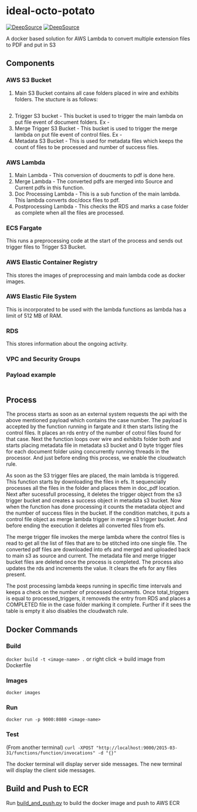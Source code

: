 # ideal-octo-potato
[![DeepSource](https://deepsource.io/gh/PYTHONAWSNINJAS/ideal-octo-potato.svg/?label=active+issues&show_trend=true&token=whwikFGIu8kkgj8AMfh_5BLD)](https://deepsource.io/gh/PYTHONAWSNINJAS/ideal-octo-potato/?ref=repository-badge)
[![DeepSource](https://deepsource.io/gh/PYTHONAWSNINJAS/ideal-octo-potato.svg/?label=resolved+issues&show_trend=true&token=whwikFGIu8kkgj8AMfh_5BLD)](https://deepsource.io/gh/PYTHONAWSNINJAS/ideal-octo-potato/?ref=repository-badge)

A docker based solution for AWS Lambda to convert multiple extension files to PDF and put in S3

## Components
### AWS S3 Bucket
1. Main S3 Bucket contains all case folders placed in wire and exhibits folders. The stucture is as follows:
```
```
2. Trigger S3 bucket - This bucket is used to trigger the main lambda on put file event of document folders. Ex -
3. Merge Trigger S3 Bucket -  This bucket is used to trigger the merge lambda on put file event of control files. Ex -
4. Metadata S3 Bucket - This is used for metadata files which keeps the count of files to be processed and number of success files.

### AWS Lambda
1. Main Lambda - This conversion of doucments to pdf is done here.
2. Merge Lambda -  The converted pdfs are merged into Source and Current pdfs in this function.
3. Doc Processing Lambda - This is a sub function of the main lambda. This lambda converts doc/docx files to pdf.
4. Postprocessing Lambda - This checks the RDS and marks a case folder as complete when all the files are processed.

### ECS Fargate
This runs a preprocessing code at the start of the process and sends out trigger files to Trigger S3 Bucket.

### AWS Elastic Container Registry
This stores the images of preprocessing and main lambda code as docker images.

### AWS Elastic File System
This is incorporated to be used with the lambda functions as lambda has a limit of 512 MB of RAM.

### RDS
This stores information about the ongoing activity.

### VPC and Security Groups


### Payload example
```
```

## Process
The process starts as soon as an external system requests the api with the above mentioned payload which contains the case number. The payload is accepted by the function running in fargate and it then starts listing the control files. It places an rds entry of the number of cotrol files found for that case. Next the function loops over wire and exhibits folder both and starts placing metadata file in metadata s3 bucket and 0 byte trigger files for each document folder using concurrently running threads in the processor. And just before ending this process, we enable the cloudwatch rule.

As soon as the S3 trigger files are placed, the main lambda is triggered. This function starts by downloading the files in efs. It sequencially processes all the files in the folder and places them in doc_pdf location. Next after sucessfull processing, it deletes the trigger object from the s3 trigger bucket and creates a success object in metadata s3 bucket. Now when the function has done processing it counts the metadata object and the number of success files in the bucket. If the condition matches, it puts a control file object as merge lambda trigger in merge s3 trigger bucket. And before ending the execution it deletes all converted files from efs.

The merge trigger file invokes the merge lambda where the control files is read to get all the list of files that are to be stitched into one single file. The converted pdf files are downloaded into efs and merged and uploaded back to main s3 as source and current. The metadata file and merge trigger bucket files are deleted once the process is completed. The process also updates the rds and increments the value. It clears the efs for any files present. 

The post processing lambda keeps running in specific time intervals and keeps a check on the number of processed documents. Once total_triggers is equal to processed_triggers, it removeds the entry from RDS and places a COMPLETED file in the case folder marking it complete. Further if it sees the table is empty it also disables the cloudwatch rule.

## Docker Commands

### Build

```docker build -t <image-name> .```
or right click -> build image from Dockerfile

### Images

```docker images```

### Run

```docker run -p 9000:8080 <image-name>```

### Test

(From another terminal)
```curl -XPOST "http://localhost:9000/2015-03-31/functions/function/invocations" -d "{}"```

The docker terminal will display server side messages. The new terminal will display the client side messages.

## Build and Push to ECR
Run [build_and_push.py](build_and_push.py) to build the docker image and push to AWS ECR
